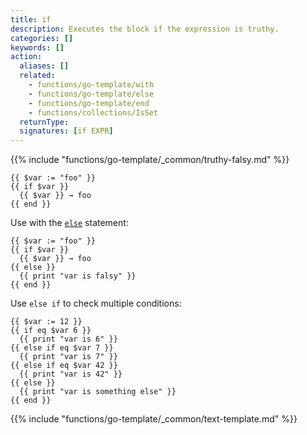 ```yaml
---
title: if
description: Executes the block if the expression is truthy.
categories: []
keywords: []
action:
  aliases: []
  related:
    - functions/go-template/with
    - functions/go-template/else
    - functions/go-template/end
    - functions/collections/IsSet
  returnType:
  signatures: [if EXPR]
---
```


{{% include "functions/go-template/_common/truthy-falsy.md" %}}

```go-html-template
{{ $var := "foo" }}
{{ if $var }}
  {{ $var }} → foo
{{ end }}
```

Use with the [`else`] statement:

```go-html-template
{{ $var := "foo" }}
{{ if $var }}
  {{ $var }} → foo
{{ else }}
  {{ print "var is falsy" }}
{{ end }}
```

Use `else if` to check multiple conditions:

```go-html-template
{{ $var := 12 }}
{{ if eq $var 6 }}
  {{ print "var is 6" }}
{{ else if eq $var 7 }}
  {{ print "var is 7" }}
{{ else if eq $var 42 }}
  {{ print "var is 42" }}
{{ else }}
  {{ print "var is something else" }}
{{ end }}
```

{{% include "functions/go-template/_common/text-template.md" %}}

[`else`]: /functions/go-template/else/

